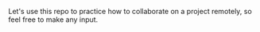 Let's use this repo to practice how to collaborate on a project remotely, so feel free to make any input.
